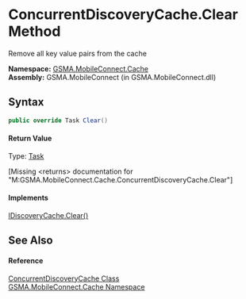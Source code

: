 ConcurrentDiscoveryCache.Clear Method
=====================================
Remove all key value pairs from the cache

**Namespace:** [GSMA.MobileConnect.Cache][1]  
**Assembly:** GSMA.MobileConnect (in GSMA.MobileConnect.dll)

Syntax
------

```csharp
public override Task Clear()
```

#### Return Value
Type: [Task][2]  

[Missing &lt;returns> documentation for "M:GSMA.MobileConnect.Cache.ConcurrentDiscoveryCache.Clear"]

#### Implements
[IDiscoveryCache.Clear()][3]  


See Also
--------

#### Reference
[ConcurrentDiscoveryCache Class][4]  
[GSMA.MobileConnect.Cache Namespace][1]  

[1]: ../README.md
[2]: http://msdn.microsoft.com/en-us/library/dd235678
[3]: ../IDiscoveryCache/Clear.md
[4]: README.md
[5]: ../../_icons/Help.png